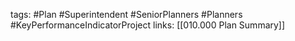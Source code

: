 tags:
	#Plan
	#Superintendent
	#SeniorPlanners
	#Planners
	#KeyPerformanceIndicatorProject 
	links:
		[[010.000 Plan Summary]]